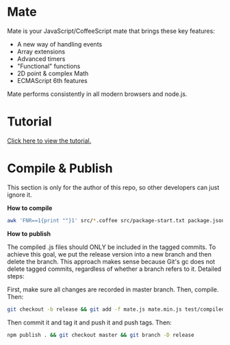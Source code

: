 Mate
====

Mate is your JavaScript/CoffeeScript mate that brings these key features:

- A new way of handling events
- Array extensions
- Advanced timers
- "Functional" functions
- 2D point & complex Math
- ECMAScript 6th features

Mate performs consistently in all modern browsers and node.js.

Tutorial
====

[Click here to view the tutorial.](http://zhanzhenzhen.github.io/mate/)

Compile & Publish
====

This section is only for the author of this repo, so other developers can just ignore it.

**How to compile**

```bash
awk 'FNR==1{print ""}1' src/*.coffee src/package-start.txt package.json src/package-end.txt | node_modules/coffee-script/bin/coffee -cs > mate.js && node_modules/uglify-js/bin/uglifyjs mate.js -o mate.min.js -m --screw-ie8 --comments && awk 'FNR==1{print ""}1' test/*.coffee | node_modules/coffee-script/bin/coffee -cs > test/compiled.js
```

**How to publish**

The compiled .js files should ONLY be included in the tagged commits. To achieve this goal, we put the release version into a new branch and then delete the branch. This approach makes sense because Git's gc does not delete tagged commits, regardless of whether a branch refers to it. Detailed steps:

First, make sure all changes are recorded in master branch. Then, compile. Then:

```bash
git checkout -b release && git add -f mate.js mate.min.js test/compiled.js
```

Then commit it and tag it and push it and push tags. Then:

```bash
npm publish . && git checkout master && git branch -D release
```
